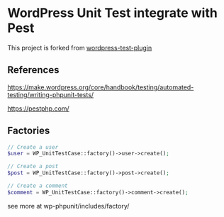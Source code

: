 # WordPress Unit Test integrate with Pest

This project is forked from [wordpress-test-plugin](https://github.com/adeleyeayodeji/wordpress-test-plugin)

## References

https://make.wordpress.org/core/handbook/testing/automated-testing/writing-phpunit-tests/

https://pestphp.com/

## Factories

```php
// Create a user
$user = WP_UnitTestCase::factory()->user->create();

// Create a post
$post = WP_UnitTestCase::factory()->post->create();

// Create a comment
$comment = WP_UnitTestCase::factory()->comment->create();

```

see more at wp-phpunit/includes/factory/
